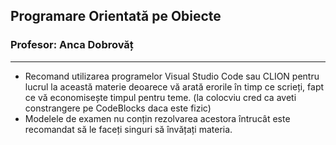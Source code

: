 ## Programare Orientată pe Obiecte
### Profesor: Anca Dobrovăț
--------
* Recomand utilizarea programelor Visual Studio Code sau CLION pentru lucrul la această materie deoarece vă arată erorile în timp ce scrieți, fapt ce vă economisește timpul pentru teme. (la colocviu cred ca aveti constrangere pe CodeBlocks daca este fizic)
* Modelele de examen nu conțin rezolvarea acestora întrucât este recomandat să le faceți singuri să învățați materia.
